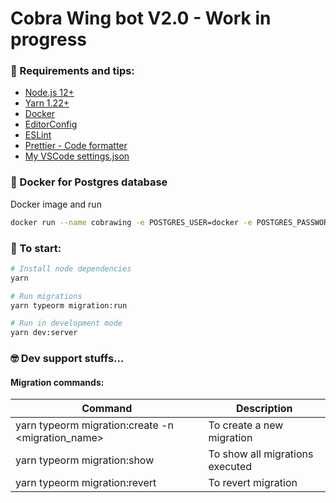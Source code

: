 # Cobra Wing bot V2.0 - Work in progress

### 📌 Requirements and tips:

- [Node.js 12+](https://nodejs.org/en/)
- [Yarn 1.22+](https://yarnpkg.com/)
- [Docker](https://docs.docker.com/docker-for-windows/install/)
- [EditorConfig](https://marketplace.visualstudio.com/items?itemName=EditorConfig.EditorConfig)
- [ESLint](https://marketplace.visualstudio.com/items?itemName=dbaeumer.vscode-eslint)
- [Prettier - Code formatter](https://marketplace.visualstudio.com/items?itemName=esbenp.prettier-vscod)
- [My VSCode settings.json](https://gist.github.com/rafaelpivatto/b4d77ca681941d68ceed6f1c7ca12c3f)

### 🐳 Docker for Postgres database

Docker image and run

```bash
docker run --name cobrawing -e POSTGRES_USER=docker -e POSTGRES_PASSWORD=docker -p 5432:5432 -d postgres
```

### 🚀 To start:

```bash
# Install node dependencies
yarn

# Run migrations
yarn typeorm migration:run

# Run in development mode
yarn dev:server
```

### 🤓 Dev support stuffs...

#### Migration commands:

| Command                                           | Description                     |
| ------------------------------------------------- | ------------------------------- |
| yarn typeorm migration:create -n <migration_name> | To create a new migration       |
| yarn typeorm migration:show                       | To show all migrations executed |
| yarn typeorm migration:revert                     | To revert migration             |

